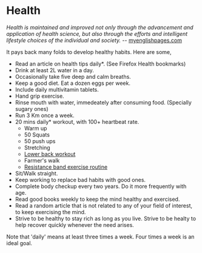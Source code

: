 Health
====================
*Health is maintained and improved not only through the advancement and application of health science, but also through the efforts and intelligent lifestyle choices of the individual and society.* -- [myenglishpages.com](https://www.myenglishpages.com/site_php_files/reading-health-tips.php)

It pays back many folds to develop healthy habits. Here are some,

* Read an article on health tips daily*. (See Firefox Health bookmarks)
* Drink at least 2L water in a day.
* Occasionally take five deep and calm breaths.
* Keep a good diet. Eat a dozen eggs per week.
* Include daily multivitamin tablets.
* Hand grip exercise.
* Rinse mouth with water, immedeately after consuming food. (Specially sugary ones)
* Run 3 Km once a week.
* 20 mins daily* workout, with 100+ heartbeat rate.
   * Warm up
   * 50 Squats
   * 50 push ups
   * Stretching
   * [Lower back workout](https://8fit.com/fitness/best-exercises-for-lower-back-pain-relief/)
   * Farmer's walk
   * [Resistance band exercise routine](https://www.youtube.com/watch?v=FLNaG45ZiiA)
* Sit/Walk straight.
* Keep working to replace bad habits with good ones.
* Complete body checkup every two years. Do it more frequently with age.
* Read good books weekly to keep the mind healthy and exercised.
* Read a random article that is not related to any of your field of interest,
  to keep exercising the mind.
* Strive to be healthy to stay rich as long as you live. Strive to be
  healty to help recover quickly whenever the need arises.

Note that 'daily' means at least three times a week. Four times a week is an ideal goal.

<br/> <br/>

